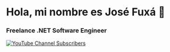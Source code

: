 # Hola, mi nombre es José Fuxá 👋

### Freelance .NET Software Engineer

[![YouTube Channel Subscribers](https://img.shields.io/youtube/channel/subscribers/UCzTGBQ5HZpsQ2e_dwIbnJOg?style=social)](https://youtube.com/@jfuxa?sub_confirmation=1)
<!--
**j-fuxa/j-fuxa** is a ✨ _special_ ✨ repository because its `README.md` (this file) appears on your GitHub profile.

Here are some ideas to get you started:

- 🔭 I’m currently working on ...
- 🌱 I’m currently learning ...
- 👯 I’m looking to collaborate on ...
- 🤔 I’m looking for help with ...
- 💬 Ask me about ...
- 📫 How to reach me: ...
- 😄 Pronouns: ...
- ⚡ Fun fact: ...
-->
